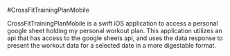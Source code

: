 #CrossFitTrainingPlanMobile

CrossFitTrainingPlanMobile is a swift iOS application to access a personal google sheet holding my personal workout plan. This application utilizes an api that has access to the google sheets api, and uses the data response to present the workout data for a selected date in a more digestable format.